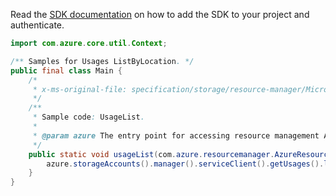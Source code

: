 Read the [SDK documentation](https://github.com/Azure/azure-sdk-for-java/blob/azure-resourcemanager_2.15.0/sdk/resourcemanager/azure-resourcemanager/README.md) on how to add the SDK to your project and authenticate.

```java
import com.azure.core.util.Context;

/** Samples for Usages ListByLocation. */
public final class Main {
    /*
     * x-ms-original-file: specification/storage/resource-manager/Microsoft.Storage/stable/2021-09-01/examples/StorageAccountListLocationUsage.json
     */
    /**
     * Sample code: UsageList.
     *
     * @param azure The entry point for accessing resource management APIs in Azure.
     */
    public static void usageList(com.azure.resourcemanager.AzureResourceManager azure) {
        azure.storageAccounts().manager().serviceClient().getUsages().listByLocation("eastus2(stage)", Context.NONE);
    }
}
```
